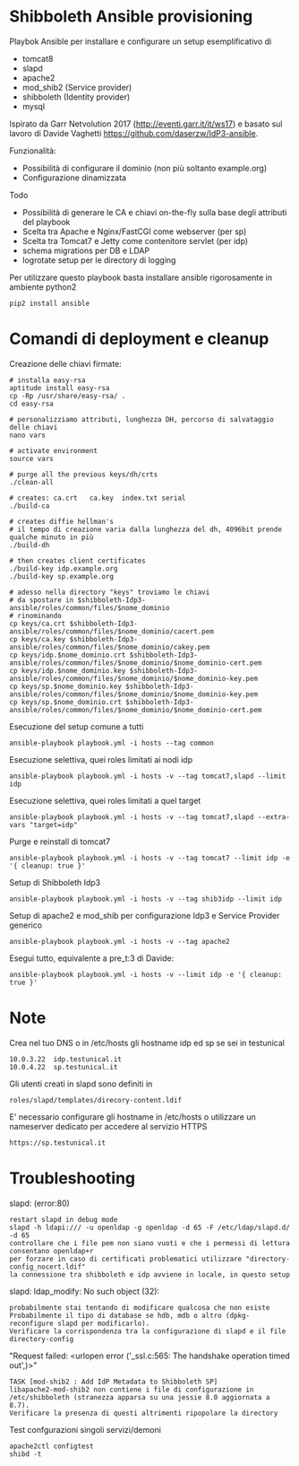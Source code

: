 Shibboleth Ansible provisioning
===============================


Playbok Ansible per installare e configurare un setup esemplificativo di 

- tomcat8
- slapd
- apache2
- mod_shib2 (Service provider)
- shibboleth (Identity provider)
- mysql

Ispirato da Garr Netvolution 2017 (http://eventi.garr.it/it/ws17) e basato sul lavoro di Davide Vaghetti https://github.com/daserzw/IdP3-ansible.

Funzionalità:

- Possibilità di configurare il dominio (non più soltanto example.org)
- Configurazione dinamizzata

Todo

- Possibilità di generare le CA e chiavi on-the-fly sulla base degli attributi del playbook
- Scelta tra Apache e Nginx/FastCGI come webserver (per sp)
- Scelta tra Tomcat7 e Jetty come contenitore servlet (per idp)
- schema migrations per DB e LDAP
- logrotate setup per le directory di logging

Per utilizzare questo playbook basta installare ansible rigorosamente in ambiente python2

    pip2 install ansible


Comandi di deployment e cleanup
===============================

Creazione delle chiavi firmate:
    
    # installa easy-rsa
    aptitude install easy-rsa
    cp -Rp /usr/share/easy-rsa/ .
    cd easy-rsa

    # personalizziamo attributi, lunghezza DH, percorso di salvataggio delle chiavi
    nano vars

    # activate environment
    source vars

    # purge all the previous keys/dh/crts
    ./clean-all

    # creates: ca.crt	ca.key	index.txt serial
    ./build-ca

    # creates diffie hellman's 
    # il tempo di creazione varia dalla lunghezza del dh, 4096bit prende qualche minuto in più
    ./build-dh

    # then creates client certificates
    ./build-key idp.example.org
    ./build-key sp.example.org

    # adesso nella directory "keys" troviamo le chiavi
    # da spostare in $shibboleth-Idp3-ansible/roles/common/files/$nome_dominio
    # rinominando
    cp keys/ca.crt $shibboleth-Idp3-ansible/roles/common/files/$nome_dominio/cacert.pem
    cp keys/ca.key $shibboleth-Idp3-ansible/roles/common/files/$nome_dominio/cakey.pem
    cp keys/idp.$nome_dominio.crt $shibboleth-Idp3-ansible/roles/common/files/$nome_dominio/$nome_dominio-cert.pem
    cp keys/idp.$nome_dominio.key $shibboleth-Idp3-ansible/roles/common/files/$nome_dominio/$nome_dominio-key.pem    
    cp keys/sp.$nome_dominio.key $shibboleth-Idp3-ansible/roles/common/files/$nome_dominio/$nome_dominio-key.pem
    cp keys/sp.$nome_dominio.crt $shibboleth-Idp3-ansible/roles/common/files/$nome_dominio/$nome_dominio-cert.pem



Esecuzione del setup comune a tutti
    
    ansible-playbook playbook.yml -i hosts --tag common

Esecuzione selettiva, quei roles limitati ai nodi idp
    
    ansible-playbook playbook.yml -i hosts -v --tag tomcat7,slapd --limit idp
    
Esecuzione selettiva, quei roles limitati a quel target

    ansible-playbook playbook.yml -i hosts -v --tag tomcat7,slapd --extra-vars "target=idp"

Purge e reinstall di tomcat7

    ansible-playbook playbook.yml -i hosts -v --tag tomcat7 --limit idp -e '{ cleanup: true }'

Setup di Shibboleth Idp3
    
    ansible-playbook playbook.yml -i hosts -v --tag shib3idp --limit idp 

Setup di apache2 e mod_shib per configurazione Idp3 e Service Provider generico
    
    ansible-playbook playbook.yml -i hosts -v --tag apache2

Esegui tutto, equivalente a pre_t:3 di Davide:
    
    ansible-playbook playbook.yml -i hosts -v --limit idp -e '{ cleanup: true }'

Note
========================

Crea nel tuo DNS o in /etc/hosts gli hostname idp ed sp se sei in testunical

    10.0.3.22  idp.testunical.it
    10.0.4.22  sp.testunical.it

Gli utenti creati in slapd sono definiti in
    
    roles/slapd/templates/direcory-content.ldif

E' necessario configurare gli hostname in /etc/hosts o utilizzare un nameserver dedicato per accedere al servizio HTTPS
    
    https://sp.testunical.it

Troubleshooting
========================

slapd: (error:80)

    restart slapd in debug mode
    slapd -h ldapi:/// -u openldap -g openldap -d 65 -F /etc/ldap/slapd.d/ -d 65    
    controllare che i file pem non siano vuoti e che i permessi di lettura consentano openldap+r
    per forzare in caso di certificati problematici utilizzare "directory-config_nocert.ldif"
    la connessione tra shibboleth e idp avviene in locale, in questo setup


slapd: ldap_modify: No such object (32): 

    probabilmente stai tentando di modificare qualcosa che non esiste
    Probabilmente il tipo di database se hdb, mdb o altro (dpkg-reconfigure slapd per modificarlo).
    Verificare la corrispondenza tra la configurazione di slapd e il file directory-config

"Request failed: <urlopen error ('_ssl.c:565: The handshake operation timed out',)>"

    TASK [mod-shib2 : Add IdP Metadata to Shibboleth SP]
    libapache2-mod-shib2 non contiene i file di configurazione in /etc/shibboleth (stranezza apparsa su una jessie 8.0 aggiornata a 8.7). 
    Verificare la presenza di questi altrimenti ripopolare la directory

Test confgurazioni singoli servizi/demoni

    apache2ctl configtest
    shibd -t
    


    
